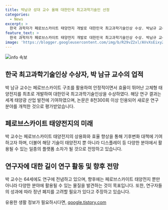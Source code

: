 ```yaml
---
title: 박남규 성대 교수 올해 대한민국 최고과학기술인 선정
categories:
  - News
excerpt: >
  한국 과학자가 페로브스카이트 태양전지 개발로 대한민국 최고과학기술인상 수상. 박남규 교수는 안정적이면서 효율 높은 고체형 태양전지로 태양광 산업 발전에 기여. 박 교수는 페로브스카이트 태양전지 상용화와 연구 지원을 높여야 주장. 선명한 디스플레이 등에 활용 가능한 새로운 플랫폼 소자로의 가능성에 대한 전망도 밝힘. 연구자의 성과에 따라 정년 폐지를 고려해야 한다는 주장도 함께 전달. 
feature_text: >
  한국 과학자가 페로브스카이트 태양전지 개발로 대한민국 최고과학기술인상 수상. 박남규 교수는 안정적이면서 효율 높은 고체형 태양전지로 태양광 산업 발전에 기여. 박 교수는 페로브스카이트 태양전지 상용화와 연구 지원을 높여야 주장. 선명한 디스플레이 등에 활용 가능한 새로운 플랫폼 소자로의 가능성에 대한 전망도 밝힘. 연구자의 성과에 따라 정년 폐지를 고려해야 한다는 주장도 함께 전달. 
image: 'https://blogger.googleusercontent.com/img/b/R29vZ2xl/AVvXsEixyZcFfHzMRdzZMjFBmAUKJYCLCGyLL1o632UiGVXcaFdKo_bkvkuCioo0uUKlGfBVcT3P84aROyZIXSBEx3Aw5nCQ3pTgDom1WDC4m8eifvWiAmWEEVb4x6G_l8C0QH225ldMjyaFvpxGEBGNO37VmDTDMHGhJPq73UglMfDca1-0aw/s1600/blogspot.png'
---
```


<p><img src="https://blogger.googleusercontent.com/img/b/R29vZ2xl/AVvXsEixyZcFfHzMRdzZMjFBmAUKJYCLCGyLL1o632UiGVXcaFdKo_bkvkuCioo0uUKlGfBVcT3P84aROyZIXSBEx3Aw5nCQ3pTgDom1WDC4m8eifvWiAmWEEVb4x6G_l8C0QH225ldMjyaFvpxGEBGNO37VmDTDMHGhJPq73UglMfDca1-0aw/s1600/blogspot.png" alt="info 속보" /></p>

<h2 data-ke-size="size26">한국 최고과학기술인상 수상자, 박 남규 교수의 업적</h2>

<p data-ke-size="size16">박 남규 교수는 페로브스카이트 구조를 활용하여 안정적이면서 효율이 뛰어난 고체형 태양전지를 최초로 개발하여 대한민국 최고과학기술인상을 수상하였다. 해당 연구 결과는 세계 태양광 산업 발전에 기여하였으며, 논문은 8천300회 이상 인용되어 새로운 연구 분야를 개척한 것으로 평가받았습니다.</p>

<h2 data-ke-size="size26">페로브스카이트 태양전지의 미래</h2>

<p data-ke-size="size16">박 교수는 페로브스카이트 태양전지의 상용화와 효율 향상을 통해 기후변화 대책에 기여하고자 하며, 더불어 해당 기술이 태양전지 뿐 아니라 디스플레이 등 다양한 분야에서 활용될 수 있는 일종의 플랫폼 소자가 될 것으로 전망하고 있습니다.</p>

<h2 data-ke-size="size26">연구자에 대한 길이 연구 활동 및 향후 전망</h2>

<p data-ke-size="size16">박 교수는 64세에도 연구에 전념하고 있으며, 향후에는 페로브스카이트 태양전지 뿐만 아니라 다양한 분야에 활용될 수 있는 물질을 발견하는 것이 목표입니다. 또한, 연구자들의 성과에 따라 정년 폐지를 고려할 필요가 있다고 주장하고 있습니다.</p>
유용한 생활 정보가 필요하시다면, <a href="https://qoogle.tistory.com" rel="dofollow">qoogle.tistory.com</a>


